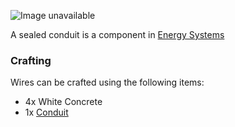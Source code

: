 ![Image unavailable](https://i.imgur.com/safo08k.png)

A sealed conduit is a component in [Energy Systems](Energy-Systems)

### Crafting

Wires can be crafted using the following items:

* 4x White Concrete
* 1x [Conduit](Conduit)